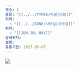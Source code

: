 ```yaml
---
갯수: 1
종류: "[[../../TYPES/리필|리필]]"
지역:
  - "[[../../ZONE/사무실|사무실]]"
위치:
  - "[[JUN-JUL-MAY]]"
상세위치: 
설명: 
유통기한: 2027-05-07
---
```

![](http://192.168.50.22/devices/250308_IMG_0007.jpg)